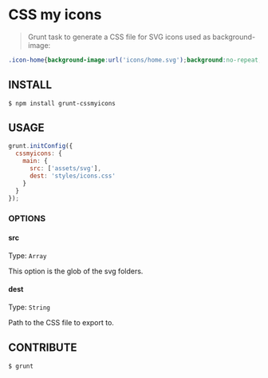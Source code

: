 # CSS my icons

> Grunt task to generate a CSS file for SVG icons used as background-image:

```css
.icon-home{background-image:url('icons/home.svg');background:no-repeat;}
```

## INSTALL

```shell
$ npm install grunt-cssmyicons
```

## USAGE
```javascript
grunt.initConfig({
  cssmyicons: {
    main: {
      src: ['assets/svg'],
      dest: 'styles/icons.css'
    }
  }
});
```

### OPTIONS

#### src
Type: `Array`

This option is the glob of the svg folders.

#### dest
Type: `String`

Path to the CSS file to export to.


## CONTRIBUTE
```shell
$ grunt
```
